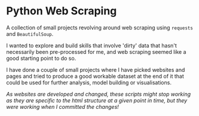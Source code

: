 # Python Web Scraping
A collection of small projects revolving around web scraping using `requests` and `BeautifulSoup`. 

I wanted to explore and build skills that involve 'dirty' data that hasn't necessarily been pre-processed for me, and web scraping seemed like a good starting point to do so. 

I have done a couple of small projects where I have picked websites and pages and tried to produce a good workable dataset at the end of it that could be used for further analysis, model building or visualisations. 

_As websites are developed and changed, these scripts might stop working as they are specific to the html structure at a given point in time, but they were working when I committed the changes!_
